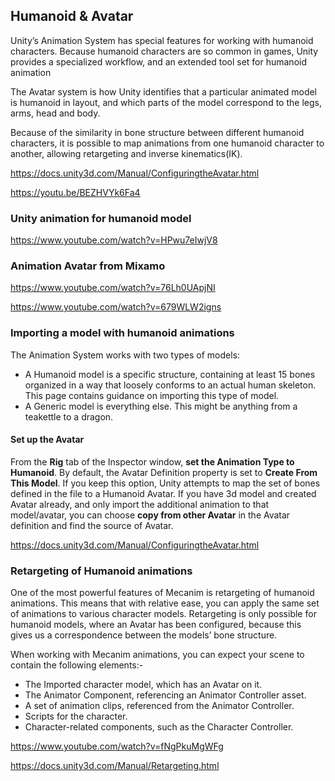 ## Humanoid & Avatar

Unity’s Animation System has special features for working with humanoid characters. Because humanoid characters are so common in games, Unity provides a specialized workflow, and an extended tool set for humanoid animation

The Avatar system is how Unity identifies that a particular animated model is humanoid in layout, and which parts of the model correspond to the legs, arms, head and body.

Because of the similarity in bone structure between different humanoid characters, it is possible to map animations from one humanoid character to another, allowing retargeting and inverse kinematics(IK).

https://docs.unity3d.com/Manual/ConfiguringtheAvatar.html

https://youtu.be/BEZHVYk6Fa4


### Unity animation for humanoid model
https://www.youtube.com/watch?v=HPwu7eIwjV8

### Animation Avatar from Mixamo
https://www.youtube.com/watch?v=76Lh0UApjNI

https://www.youtube.com/watch?v=679WLW2igns

### Importing a model with humanoid animations

The Animation System works with two types of models:

- A Humanoid model is a specific structure, containing at least 15 bones organized in a way that loosely conforms to an actual human skeleton. This page contains guidance on importing this type of model.
- A Generic model is everything else. This might be anything from a teakettle to a dragon.


#### Set up the Avatar
From the **Rig** tab of the Inspector window, **set the Animation Type to Humanoid**. By default, the Avatar Definition property is set to **Create From This Model**. If you keep this option, Unity attempts to map the set of bones defined in the file to a Humanoid Avatar. If you have 3d model and created Avatar already, and only import the additional animation to that model/avatar, you can choose **copy from other Avatar** in the Avatar definition and find the source of Avatar.



https://docs.unity3d.com/Manual/ConfiguringtheAvatar.html

### Retargeting of Humanoid animations
One of the most powerful features of Mecanim is retargeting of humanoid animations. This means that with relative ease, you can apply the same set of animations to various character models. Retargeting is only possible for humanoid models, where an Avatar has been configured, because this gives us a correspondence between the models’ bone structure.

When working with Mecanim animations, you can expect your scene
 to contain the following elements:-

- The Imported character model, which has an Avatar on it.
- The Animator Component, referencing an Animator Controller asset.
- A set of animation clips, referenced from the Animator Controller.
- Scripts for the character.
- Character-related components, such as the Character Controller.

https://www.youtube.com/watch?v=fNgPkuMgWFg

https://docs.unity3d.com/Manual/Retargeting.html


